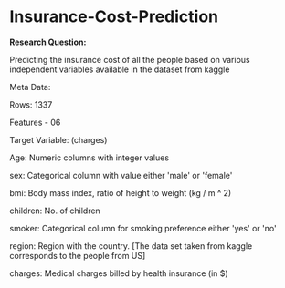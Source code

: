 # Insurance-Cost-Prediction

**Research Question:**

Predicting the insurance cost of all the people based on various independent variables available in the dataset from kaggle

Meta Data:

Rows: 1337

Features - 06

Target Variable: (charges)

Age: Numeric columns with integer values

sex: Categorical column with value either 'male' or 'female'

bmi: Body mass index, ratio of height to weight (kg / m ^ 2)

children: No. of children

smoker: Categorical column for smoking preference either 'yes' or 'no'

region: Region with the country. [The data set taken from kaggle corresponds to the people from US]

charges: Medical charges billed by health insurance (in $)
